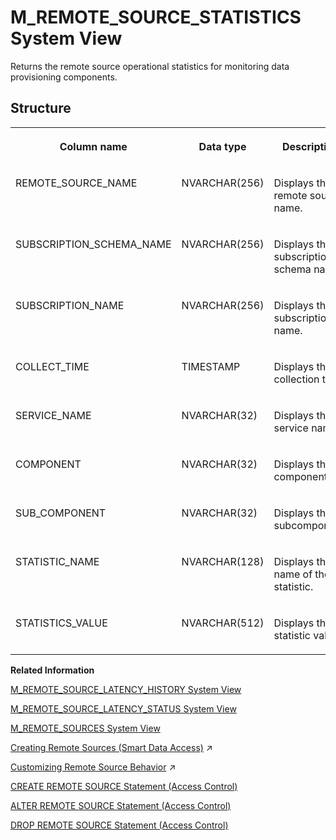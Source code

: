 <!-- loio66b63e6cd0c64d5bb5edef38a56465a9 -->

# M\_REMOTE\_SOURCE\_STATISTICS System View

Returns the remote source operational statistics for monitoring data provisioning components.



## Structure


<table>
<tr>
<th valign="top">

Column name

</th>
<th valign="top">

Data type

</th>
<th valign="top">

Description

</th>
</tr>
<tr>
<td valign="top">

REMOTE\_SOURCE\_NAME

</td>
<td valign="top">

NVARCHAR\(256\)

</td>
<td valign="top">

Displays the remote source name.

</td>
</tr>
<tr>
<td valign="top">

SUBSCRIPTION\_SCHEMA\_NAME

</td>
<td valign="top">

NVARCHAR\(256\)

</td>
<td valign="top">

Displays the subscription schema name.

</td>
</tr>
<tr>
<td valign="top">

SUBSCRIPTION\_NAME

</td>
<td valign="top">

NVARCHAR\(256\)

</td>
<td valign="top">

Displays the subscription name.

</td>
</tr>
<tr>
<td valign="top">

COLLECT\_TIME

</td>
<td valign="top">

TIMESTAMP

</td>
<td valign="top">

Displays the collection time.

</td>
</tr>
<tr>
<td valign="top">

SERVICE\_NAME

</td>
<td valign="top">

NVARCHAR\(32\)

</td>
<td valign="top">

Displays the service name.

</td>
</tr>
<tr>
<td valign="top">

COMPONENT

</td>
<td valign="top">

NVARCHAR\(32\)

</td>
<td valign="top">

Displays the component.

</td>
</tr>
<tr>
<td valign="top">

SUB\_COMPONENT

</td>
<td valign="top">

NVARCHAR\(32\)

</td>
<td valign="top">

Displays the subcomponent.

</td>
</tr>
<tr>
<td valign="top">

STATISTIC\_NAME

</td>
<td valign="top">

NVARCHAR\(128\)

</td>
<td valign="top">

Displays the name of the statistic.

</td>
</tr>
<tr>
<td valign="top">

STATISTICS\_VALUE

</td>
<td valign="top">

NVARCHAR\(512\)

</td>
<td valign="top">

Displays the statistic value.

</td>
</tr>
</table>

**Related Information**  


[M\_REMOTE\_SOURCE\_LATENCY\_HISTORY System View](m-remote-source-latency-history-system-view-b36a777.md "")

[M\_REMOTE\_SOURCE\_LATENCY\_STATUS System View](m-remote-source-latency-status-system-view-322a772.md "Provides remote source latency status information.")

[M\_REMOTE\_SOURCES System View](m-remote-sources-system-view-4f6ae16.md "Provides remote source information.")

[Creating Remote Sources (Smart Data Access)](https://help.sap.com/viewer/477aa413a36c4a95878460696fcc8896/2023_4_QRC/en-US/e8274a1cf62b4aa5b58f261bc904a4af.html "Create a smart data access remote source using SQL syntax or the SAP HANA database explorer.") :arrow_upper_right:

[Customizing Remote Source Behavior](https://help.sap.com/viewer/477aa413a36c4a95878460696fcc8896/2023_4_QRC/en-US/0a97fa4dbb3649ccaab43bcaee95345f.html "The supported behaviors of an SAP HANA smart data access remote source may not be the same as those of the local SAP HANA Cloud, SAP HANA database. Smart data access provides a set of customizable properties, capabilities, functions, and data types to help address these differences.") :arrow_upper_right:

[CREATE REMOTE SOURCE Statement \(Access Control\)](../../010-SQL-Reference/012-SQL-Statements/create-remote-source-statement-access-control-20d4834.md "Defines an external data source that can connect to the SAP HANA database.")

[ALTER REMOTE SOURCE Statement \(Access Control\)](../../010-SQL-Reference/012-SQL-Statements/alter-remote-source-statement-access-control-f423eb4.md "Modifies the configuration of an external data source that is connected to an SAP HANA database.")

[DROP REMOTE SOURCE Statement \(Access Control\)](../../010-SQL-Reference/012-SQL-Statements/drop-remote-source-statement-access-control-20d7332.md "Removes an existing remote source.")

